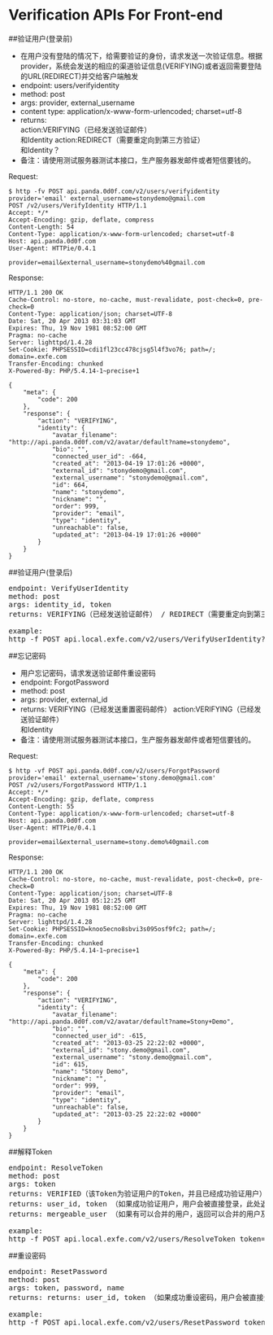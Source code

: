 # Verification APIs For Front-end


##验证用户(登录前)
* 在用户没有登陆的情况下，给需要验证的身份，请求发送一次验证信息。根据provider，系统会发送的相应的渠道验证信息(VERIFYING)或者返回需要登陆的URL(REDIRECT)并交给客户端触发
* endpoint: users/verifyidentity
* method: post
* args: provider, external_username
* content type: application/x-www-form-urlencoded; charset=utf-8
* returns:     
    action:VERIFYING（已经发送验证邮件）    
        和Identity
    action:REDIRECT（需要重定向到第三方验证）    
        和Identity？
* 备注：请使用测试服务器测试本接口，生产服务器发邮件或者短信要钱的。

Request:
    
    $ http -fv POST api.panda.0d0f.com/v2/users/verifyidentity provider='email' external_username=stonydemo@gmail.com
    POST /v2/users/VerifyIdentity HTTP/1.1
    Accept: */*
    Accept-Encoding: gzip, deflate, compress
    Content-Length: 54
    Content-Type: application/x-www-form-urlencoded; charset=utf-8
    Host: api.panda.0d0f.com
    User-Agent: HTTPie/0.4.1

    provider=email&external_username=stonydemo%40gmail.com

Response:

    HTTP/1.1 200 OK
    Cache-Control: no-store, no-cache, must-revalidate, post-check=0, pre-check=0
    Content-Type: application/json; charset=UTF-8
    Date: Sat, 20 Apr 2013 03:31:03 GMT
    Expires: Thu, 19 Nov 1981 08:52:00 GMT
    Pragma: no-cache
    Server: lighttpd/1.4.28
    Set-Cookie: PHPSESSID=cdi1fl23cc478cjsg5l4f3vo76; path=/; domain=.exfe.com
    Transfer-Encoding: chunked
    X-Powered-By: PHP/5.4.14-1~precise+1
    
    {
        "meta": {
            "code": 200
        },
        "response": {
            "action": "VERIFYING",
            "identity": {
                "avatar_filename": "http://api.panda.0d0f.com/v2/avatar/default?name=stonydemo",
                "bio": "",
                "connected_user_id": -664,
                "created_at": "2013-04-19 17:01:26 +0000",
                "external_id": "stonydemo@gmail.com",
                "external_username": "stonydemo@gmail.com",
                "id": 664,
                "name": "stonydemo",
                "nickname": "",
                "order": 999,
                "provider": "email",
                "type": "identity",
                "unreachable": false,
                "updated_at": "2013-04-19 17:01:26 +0000"
            }
        }
    }

##验证用户(登录后)

<pre>
endpoint: VerifyUserIdentity
method: post
args: identity_id, token
returns: VERIFYING（已经发送验证邮件） / REDIRECT（需要重定向到第三方验证）

example:
http -f POST api.local.exfe.com/v2/users/VerifyUserIdentity?token=xxxxxxxxxx identity_id=233
</pre>


##忘记密码
* 用户忘记密码，请求发送验证邮件重设密码
* endpoint: ForgotPassword
* method: post
* args: provider, external_id
* returns: VERIFYING（已经发送重置密码邮件）
    action:VERIFYING（已经发送验证邮件）    
        和Identity
* 备注：请使用测试服务器测试本接口，生产服务器发邮件或者短信要钱的。

Request:

    $ http -vf POST api.panda.0d0f.com/v2/users/ForgotPassword provider='email' external_username='stony.demo@gmail.com'
    POST /v2/users/ForgotPassword HTTP/1.1
    Accept: */*
    Accept-Encoding: gzip, deflate, compress
    Content-Length: 55
    Content-Type: application/x-www-form-urlencoded; charset=utf-8
    Host: api.panda.0d0f.com
    User-Agent: HTTPie/0.4.1

    provider=email&external_username=stony.demo%40gmail.com

Response:

    HTTP/1.1 200 OK
    Cache-Control: no-store, no-cache, must-revalidate, post-check=0, pre-check=0
    Content-Type: application/json; charset=UTF-8
    Date: Sat, 20 Apr 2013 05:12:25 GMT
    Expires: Thu, 19 Nov 1981 08:52:00 GMT
    Pragma: no-cache
    Server: lighttpd/1.4.28
    Set-Cookie: PHPSESSID=knoo5ecno8sbvi3s095osf9fc2; path=/; domain=.exfe.com
    Transfer-Encoding: chunked
    X-Powered-By: PHP/5.4.14-1~precise+1

    {
        "meta": {
            "code": 200
        }, 
        "response": {
            "action": "VERIFYING", 
            "identity": {
                "avatar_filename": "http://api.panda.0d0f.com/v2/avatar/default?name=Stony+Demo", 
                "bio": "", 
                "connected_user_id": -615, 
                "created_at": "2013-03-25 22:22:02 +0000", 
                "external_id": "stony.demo@gmail.com", 
                "external_username": "stony.demo@gmail.com", 
                "id": 615, 
                "name": "Stony Demo", 
                "nickname": "", 
                "order": 999, 
                "provider": "email", 
                "type": "identity", 
                "unreachable": false, 
                "updated_at": "2013-03-25 22:22:02 +0000"
            }
        }
    }



##解释Token

<pre>
endpoint: ResolveToken
method: post
args: token
returns: VERIFIED（该Token为验证用户的Token，并且已经成功验证用户） / INPUT_NEW_PASSWORD（该Token为重设密码Token，接下来可以提交新密码）
returns: user_id, token （如果成功验证用户，用户会被直接登录，此处返回用户的id和登录得到的token）
returns: mergeable_user （如果有可以合并的用户，返回可以合并的用户及其identities信息）

example:
http -f POST api.local.exfe.com/v2/users/ResolveToken token='xxxxxxxxxx'
</pre>

##重设密码

<pre>
endpoint: ResetPassword
method: post
args: token, password, name
returns: returns: user_id, token （如果成功重设密码，用户会被直接登录，此处返回用户的id和登录得到的token）

example:
http -f POST api.local.exfe.com/v2/users/ResetPassword token='xxxxxxxxxx' password='xxxxxxxxxx' name='xxxxxxx'
</pre>